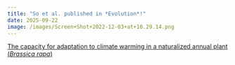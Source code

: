 ```yaml
---
title: "So et al. published in *Evolution*!"
date: 2025-09-22
image: /images/Screen+Shot+2022-12-03+at+10.29.14.png
---
```


[The capacity for adaptation to climate warming in a naturalized annual plant (*Brassica rapa*)](https://academic.oup.com/evolut/advance-article/doi/10.1093/evolut/qpaf187/8261544)